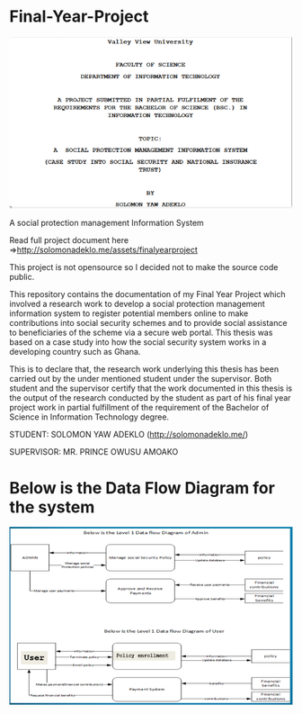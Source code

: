 # Final-Year-Project

![alt text](frontpage.PNG  "Description goes here")

A social protection management Information System

Read full project document here =>http://solomonadeklo.me/assets/finalyearproject 


This project is not opensource so I decided not to make the source code public.


This repository contains the documentation of my Final Year Project which involved a research work to develop a social protection management information system to register potential members online to make contributions into social security schemes and to provide social assistance to beneficiaries of the scheme via a secure web portal. This thesis was based on a case study into how the social security system works in a developing country such as Ghana.

This is to declare that, the research work underlying this
thesis has been carried out by the under mentioned student under
the supervisor. Both student and the supervisor certify that
the work documented in this thesis is the output of the research
conducted by the student as part of his final year project
work in partial fulfillment of the requirement of the
Bachelor of Science in Information Technology degree.

STUDENT: SOLOMON YAW ADEKLO (http://solomonadeklo.me/)                                     

SUPERVISOR: MR. PRINCE OWUSU AMOAKO

# Below is the Data Flow Diagram for the system

![alt text](dataflow.PNG  "Description goes here")



                           
